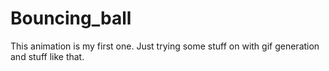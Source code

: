 # Bouncing_ball

This animation is my first one. Just trying some stuff on with gif generation and stuff like that.
